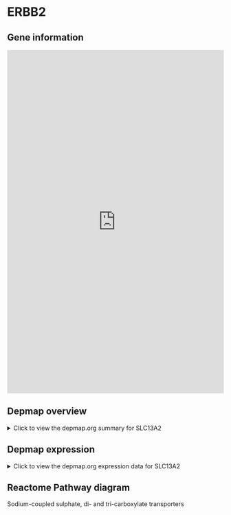 <h1>ERBB2</h1>

<h2>Gene information</h2>
<iframe src="https://depmap.org/portal/gene/SLC13A2?tab=about" style="border:none;width:100%;height:800px"></iframe>

<h2>Depmap overview</h2>
<details>
  <summary>Click to view the depmap.org summary for SLC13A2</summary>
  <iframe src="https://depmap.org/portal/gene/SLC13A2?tab=overview" style="border:none;width:100%;height:800px"></iframe>
</details>

<h2>Depmap expression</h2>
<details>
  <summary>Click to view the depmap.org expression data for SLC13A2</summary>
  <iframe src="https://depmap.org/portal/gene/SLC13A2?tab=characterization" style="border:none;width:100%;height:800px"></iframe>
</details>



<h2>Reactome Pathway diagram</h2>
Sodium-coupled sulphate, di- and tri-carboxylate transporters
<div id="diagramHolder"></div>

<script>
    //Creating the Reactome Diagram widget
    //Take into account a proxy needs to be set up in your server side pointing to www.reactome.org
    function onReactomeDiagramReady(){  //This function is automatically called when the widget code is ready to be used
        var diagram = Reactome.Diagram.create({
            "placeHolder" : "diagramHolder",
            "width" : 900,
            "height" : 500
        });

        //Initialising it to the "Hemostasis" pathway
        diagram.loadDiagram("R-HSA-433137");

        //Adding different listeners

        diagram.onDiagramLoaded(function (loaded) {
            console.info("Loaded ", loaded);
            diagram.flagItems("BAD");
	    diagram.flagItems("Q92934");
            if (loaded == "R-HSA-433137") diagram.selectItem("R-HSA-433137");
        });

     }
</script>



